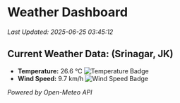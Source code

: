 
# Weather Dashboard

_Last Updated: 2025-06-25 03:45:12_

## Current Weather Data: (Srinagar, JK)
- **Temperature:** 26.6 °C ![Temperature Badge](https://img.shields.io/badge/Temperature-Medium%20Temp-green)
- **Wind Speed:** 9.7 km/h ![Wind Speed Badge](https://img.shields.io/badge/Wind%20Speed-Light%20Wind-blue)

*Powered by Open-Meteo API*

